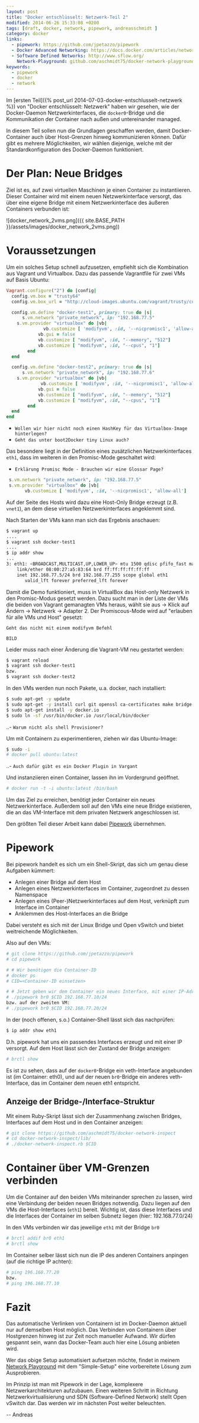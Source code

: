```yaml
---
layout: post
title: "Docker entschlüsselt: Netzwerk-Teil 2"
modified: 2014-06-26 15:33:08 +0200
tags: [draft, docker, network, pipework, andreasschmidt ]
category: docker
links:
  - pipework: https://github.com/jpetazzo/pipework
  - Docker Advanced Networking: https://docs.docker.com/articles/networking/
  - Software Defined Networks: http://www.sflow.org/
    Network-Playground: github.com/aschmidt75/docker-network-playground/wiki
keywords:
  - pipework
  - docker
  - network
---
```


Im [ersten Teil]({% post_url 2014-07-03-docker-entschlusselt-netzwerk %}) von "Docker entschlüsselt: Netzwerk" haben wir gesehen,
wie der Docker-Daemon Netzwerkinterfaces, die `docker0`-Bridge und die
Kommunikation der Container nach außen und untereinander managed.

In diesem Teil sollen nun die Grundlagen geschaffen werden, damit Docker-Container
auch über Host-Grenzen hinweg kommunizieren können. Dafür gibt es mehrere
Möglichkeiten, wir wählen diejenige, welche mit der Standardkonfiguration
des Docker-Daemon funktioniert.

# Der Plan: Neue Bridges

Ziel ist es, auf zwei virtuellen Maschinen je einen Container zu instantiieren.
Dieser Container wird mit einem neuen Netzwerkinterface versorgt, das über
eine eigene Bridge mit einem Netzwerkinterface des äußeren Containers
verbunden ist:

![docker_network_2vms.png]({{ site.BASE_PATH }}/assets/images/docker_network_2vms.png))

# Voraussetzungen

Um ein solches Setup schnell aufzusetzen, empfiehlt sich die Kombination aus
Vagrant und Virtualbox. Dazu das passende Vagrantfile für zwei VMs auf Basis Ubuntu:

```ruby
Vagrant.configure("2") do |config|
  config.vm.box = "trusty64"
  config.vm.box_url = "http://cloud-images.ubuntu.com/vagrant/trusty/current/trusty-server-cloudimg-amd64-vagrant-disk1.box"

  config.vm.define "docker-test1", primary: true do |s|
	  s.vm.network "private_network", ip: "192.168.77.5"
   	s.vm.provider "virtualbox" do |vb|
 		      vb.customize [ 'modifyvm', :id, '--nicpromisc1', 'allow-all']
        	vb.gui = false
        	vb.customize [ "modifyvm", :id, "--memory", "512"]
        	vb.customize [ "modifyvm", :id, "--cpus", "1"]
     	end
  end

  config.vm.define "docker-test2", primary: true do |s|
	  s.vm.network "private_network", ip: "192.168.77.6"
   	s.vm.provider "virtualbox" do |vb|
		     vb.customize [ 'modifyvm', :id, '--nicpromisc1', 'allow-all']
        	vb.gui = false
        	vb.customize [ "modifyvm", :id, "--memory", "512"]
        	vb.customize [ "modifyvm", :id, "--cpus", "1"]
     	end
  end
end
```

  - `Wollen wir hier nicht noch einen HashKey für das Virtualbox-Image hinterlegen?`
  - `Geht das unter boot2Docker tiny Linux auch?`


Das besondere liegt in der Definition eines zusätzlichen Netzwerkinterfaces
`eth1`, dass im weiteren in den Promisc-Mode geschaltet wird:

  - `Erklärung Promisc Mode - Brauchen wir eine Glossar Page?`


```ruby
 s.vm.network "private_network", ip: "192.168.77.5"
 s.vm.provider "virtualbox" do |vb|
       vb.customize [ 'modifyvm', :id, '--nicpromisc1', 'allow-all']
```

Auf der Seite des Hosts wird dazu eine Host-Only Bridge erzeugt (z.B. `vnet1`),
an dem diese virtuellen Netzwerkinterfaces angeklemmt sind.

Nach Starten der VMs kann man sich das Ergebnis anschauen:

```bash
$ vagrant up
....
$ vagrant ssh docker-test1
....
$ ip addr show
...
3: eth1: <BROADCAST,MULTICAST,UP,LOWER_UP> mtu 1500 qdisc pfifo_fast master ovs-system state UP group default qlen 1000
    link/ether 08:00:27:a5:83:64 brd ff:ff:ff:ff:ff:ff
    inet 192.168.77.5/24 brd 192.168.77.255 scope global eth1
       valid_lft forever preferred_lft forever
```

Damit die Demo funktioniert, muss in VirtualBox das Host-only Netzwerk in den Promisc-Modus gesetzt werden. Dazu
sucht man in der Liste der VMs die beiden von Vagrant gemanagten VMs heraus,
wählt sie aus -> Klick auf Ändern -> Netzwerk -> Adapter 2.
Der Promiscous-Mode wird auf "erlauben für alle VMs und Host" gesetzt:

`Geht das nicht mit einem modifyvm Befehl`

 `BILD`

Leider muss nach einer Änderung die Vagrant-VM neu gestartet werden:

```bash
$ vagrant reload
$ vagrant ssh docker-test1
bzw.
$ vagrant ssh docker-test2
```

In den VMs werden nun noch Pakete, u.a. docker, nach installiert:


```bash
$ sudo apt-get -y update
$ sudo apt-get -y install curl git openssl ca-certificates make bridge-utils arping
$ sudo apt-get install -y docker.io
$ sudo ln -sf /usr/bin/docker.io /usr/local/bin/docker
```

..- `Warum nicht als shell Provisioner?`

Um mit Containern zu experimentieren, ziehen wir das Ubuntu-Image:


```bash
$ sudo -i
# docker pull ubuntu:latest
```

..- `Auch dafür gibt es ein Docker Plugin in Vargant`

Und instanziieren einen Container, lassen ihn im Vordergrund geöffnet.


```bash
# docker run -t -i ubuntu:latest /bin/bash
```

Um das Ziel zu erreichen, benötigt jeder Container ein neues Netzwerkinterface.
Außerdem soll auf den VMs eine neue Bridge existieren, die an das VM-Interface
mit dem privaten Netzwerk angeschlossen ist.

Den größten Teil dieser Arbeit kann dabei [Pipework](https://github.com/jpetazzo/pipework) übernehmen.

# Pipework

Bei pipework handelt es sich um ein Shell-Skript, das sich um genau diese Aufgaben
kümmert:
  - Anlegen einer Bridge auf dem Host
  - Anlegen eines Netzwerkinterfaces im Container, zugeordnet zu dessen Namenspace
  - Anlegen eines (Peer-)Netzwerkinterfaces auf dem Host, verknüpft zum Interface im Container
  - Anklemmen des  Host-Interfaces an die Bridge


Dabei versteht es sich mit der Linux Bridge und Open vSwitch und bietet weitreichende Möglichkeiten.

Also auf den VMs:


```bash
# git clone https://github.com/jpetazzo/pipework
# cd pipework

# # Wir benötigen die Container-ID
# docker ps
# CID=<Container-ID einsetzen>

# # Jetzt geben wir dem Container ein neues Interface, mit einer IP-Adresse
# ./pipework br0 $CID 192.168.77.10/24
bzw. auf der zweiten VM:
# ./pipework br0 $CID 192.168.77.20/24
```


In der (noch offenen, s.o.) Container-Shell lässt sich das nachprüfen:


```bash
$ ip addr show eth1
```

D.h. pipework hat uns ein passendes Interfaces erzeugt und mit einer IP versorgt.
Auf dem Host lässt sich der Zustand der Bridge anzeigen:


```bash
# brctl show
```

Es ist zu sehen, dass auf der `docker0`-Bridge ein veth-Interface angebunden ist
(im Container: eth0), und auf der neuen `br0`-Bridge ein anderes veth-Interface,
das im Container dem neuen eth1 entspricht.

## Anzeige der Bridge-/Interface-Struktur

Mit einem Ruby-Skript lässt sich der Zusammenhang zwischen Bridges, Interfaces
auf dem Host und in den Container anzeigen:


```bash
# git clone https://github.com/aschmidt75/docker-network-inspect
# cd docker-network-inspect/lib/
# ./docker-network-inspect.rb $CID
```

# Container über VM-Grenzen verbinden

Um die Container auf den beiden VMs miteinander sprechen zu lassen, wird eine
Verbindung der beiden neuen Bridges notwendig. Dazu liegen auf den VMs die
Host-Interfaces (`eth1`) bereit. Wichtig ist, dass diese Interfaces und die
Interfaces der Container im selben Subnetz liegen (hier: 192.168.77.0/24)

In den VMs verbinden wir das jeweilige `eth1` mit der Bridge `br0`


```bash
# brctl addif br0 eth1
# brctl show
```

Im Container selber lässt sich nun die IP des anderen Containers anpingen (auf
  die richtige IP achten):


```bash
# ping 196.168.77.20
bzw.
# ping 196.168.77.10
```

# Fazit

Das automatische Verlinken von Containern ist im Docker-Daemon
aktuell nur auf demselben Host möglich. Das Verbinden von Containern über Hostgrenzen
hinweg ist zur Zeit noch manueller Aufwand. Wir dürfen gespannt sein, wann das Docker-Team
auch hier eine Lösung anbieten wird.

Wer das obige Setup automatisiert aufsetzen möchte, findet in meinem
[Network Playground](github.com/aschmidt75/docker-network-playground/wiki) mit dem
"Simple-Setup" eine vorbereitete Lösung zum Ausprobieren.

Im Prinzip ist man mit Pipework in der Lage, komplexere Netzwerkarchitekturen
aufzubauen. Einen weiteren Schritt in Richtung Netzwerkvirtualisierung und SDN
(Software-Defined Network) stellt Open vSwitch dar. Das werden wir im
nächsten Post weiter beleuchten.


--
Andreas
